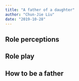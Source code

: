 ```yaml
---
title: "A father of a daughter"
author: "Chun-Jie Liu"
date: "2019-10-28"
---
```


## Role perceptions

## Role play

## How to be a father